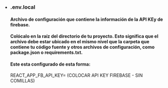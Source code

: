 - ### .env.local

  #### Archivo de configuración que contiene la información de la API KEy de firebase.

  #### Colócalo en la raíz del directorio de tu proyecto. Esto significa que el archivo debe estar ubicado en el mismo nivel que la carpeta que contiene tu código fuente y otros archivos de configuración, como package.json o requirements.txt.

  #### Este esta configurado de esta forma:
  REACT_APP_FB_API_KEY= (COLOCAR API KEY FIREBASE - SIN COMILLAS)